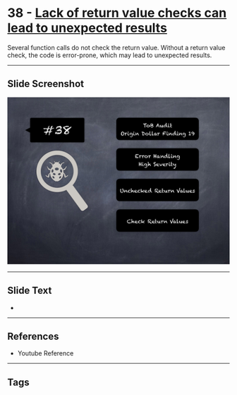 
# 38 - [Lack of return value checks can lead to unexpected results](./Lack%20of%20return%20value%20checks%20can%20lead%20to%20unexpected%20results.md)

 Several function calls do not check the return value. Without a return value check, the code is error-prone, which may lead to unexpected results.


___
## Slide Screenshot
![038.png](../../images/7.%20Audit%20Findings%20101/038.png)
___
## Slide Text
- 
___
## References
- Youtube Reference
___
## Tags
